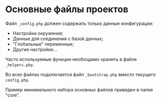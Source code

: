 # Основные файлы проектов

Файл `_config.php` должен содержать только данные конфигурации:
* Настройки окружения;
* Данные для соединения с базой данных;
* "Глобальные" переменные;
* Другие настройки...

Часто используемые функции необходимо хранить в файле `_helpers.php`.

Во всех файлах подключается файл `_bootstrap.php` вместо текущего `config.php`.

Пример минимального набора основных файлов приведен в папке "core".
